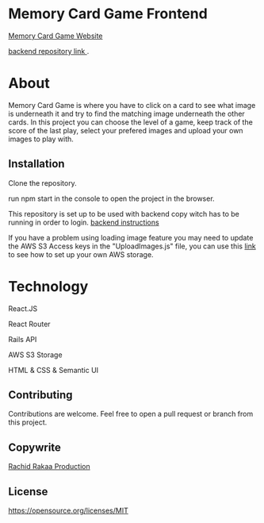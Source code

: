 
# Memory Card Game Frontend
[Memory Card Game Website](http://memorycardgamefrontend.herokuapp.com/)

[backend repository link ](https://github.com/rachid1982fsb/MemoryCardGameBackend).

# About
Memory Card Game is where you have to click on a card to see what image is underneath it and try to find the matching image underneath the other cards.  In this project you can choose the level of a game, keep track of the score of the last play, select your prefered images and upload your own images to play with.


## Installation

Clone the repository.

run npm start in the console to open the project in the browser.  

This repository is set up to be used with backend copy witch has to be running in order to login.  [backend instructions](https://github.com/rachid1982fsb/MemoryCardGameBackend)

If you have a problem using loading image feature you may need to update the AWS S3 Access keys in the "UploadImages.js" file, you can use this [link](https://medium.com/@rachid1982fsb/upload-images-on-a-react-app-to-aws-s3-bucket-3f3114a683f1) to see how to set up your own AWS storage. 

# Technology

React.JS

React Router

Rails API

AWS S3 Storage 

HTML & CSS & Semantic UI

## Contributing
Contributions are welcome. Feel free to open a pull request or branch from this project.

## Copywrite

[Rachid Rakaa Production](https://github.com/rachid1982fsb)

## License
https://opensource.org/licenses/MIT


